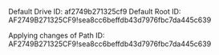Default Drive ID: af2749b271325cf9
Default Root ID: AF2749B271325CF9!sea8cc6beffdb43d7976fbc7da445c639

Applying changes of Path ID: AF2749B271325CF9!sea8cc6beffdb43d7976fbc7da445c639